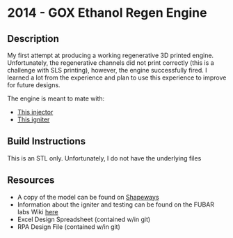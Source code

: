 # 2014 - GOX Ethanol Regen Engine 

## Description
My first attempt at producing a working regenerative 3D printed engine. Unfortunately, the regenerative channels did not print correctly (this is a challenge with SLS printing), however, the engine successfully fired. I learned a lot from the experience and plan to use this experience to improve for future designs.

The engine is meant to mate with:
* [This injector](../../Injectors/2014-GOXEthanolInjector)
* [This igniter](../../Igniters/2014-GOXEthanolTest)

## Build Instructions
This is an STL only. Unfortunately, I do not have the underlying files

## Resources
* A copy of the model can be found on [Shapeways](http://shpws.me/EGlh)
* Information about the igniter and testing can be found on the FUBAR labs Wiki [here](http://wiki.fubarlabs.org/fubarwiki/3D-Printed-Engine.ashx)
* Excel Design Spreadsheet (contained w/in git)
* RPA Design File (contained w/in git)

